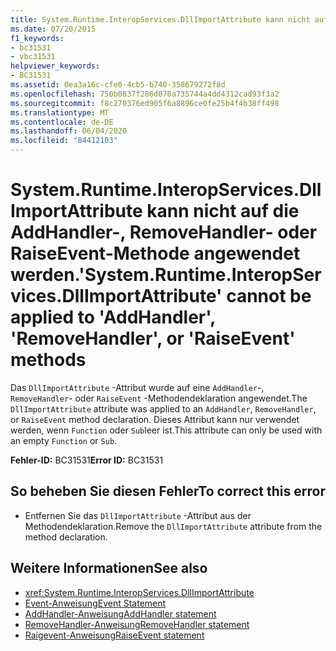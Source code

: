 ```yaml
---
title: System.Runtime.InteropServices.DllImportAttribute kann nicht auf die AddHandler-, RemoveHandler- oder RaiseEvent-Methode angewendet werden.
ms.date: 07/20/2015
f1_keywords:
- bc31531
- vbc31531
helpviewer_keywords:
- BC31531
ms.assetid: 0ea3a16c-cfe0-4cb5-b740-358679272f8d
ms.openlocfilehash: 750b0837f286d070a735744a4dd4312cad93f3a2
ms.sourcegitcommit: f8c270376ed905f6a8896ce0fe25b4f4b38ff498
ms.translationtype: MT
ms.contentlocale: de-DE
ms.lasthandoff: 06/04/2020
ms.locfileid: "84412103"
---
```

# <a name="systemruntimeinteropservicesdllimportattribute-cannot-be-applied-to-addhandler-removehandler-or-raiseevent-methods"></a><span data-ttu-id="28bc2-102">System.Runtime.InteropServices.DllImportAttribute kann nicht auf die AddHandler-, RemoveHandler- oder RaiseEvent-Methode angewendet werden.</span><span class="sxs-lookup"><span data-stu-id="28bc2-102">'System.Runtime.InteropServices.DllImportAttribute' cannot be applied to 'AddHandler', 'RemoveHandler', or 'RaiseEvent' methods</span></span>
<span data-ttu-id="28bc2-103">Das `DllImportAttribute` -Attribut wurde auf eine `AddHandler`-, `RemoveHandler`- oder `RaiseEvent` -Methodendeklaration angewendet.</span><span class="sxs-lookup"><span data-stu-id="28bc2-103">The `DllImportAttribute` attribute was applied to an `AddHandler`, `RemoveHandler`, or `RaiseEvent` method declaration.</span></span> <span data-ttu-id="28bc2-104">Dieses Attribut kann nur verwendet werden, wenn `Function` oder `Sub`leer ist.</span><span class="sxs-lookup"><span data-stu-id="28bc2-104">This attribute can only be used with an empty `Function` or `Sub`.</span></span>  
  
 <span data-ttu-id="28bc2-105">**Fehler-ID:** BC31531</span><span class="sxs-lookup"><span data-stu-id="28bc2-105">**Error ID:** BC31531</span></span>  
  
## <a name="to-correct-this-error"></a><span data-ttu-id="28bc2-106">So beheben Sie diesen Fehler</span><span class="sxs-lookup"><span data-stu-id="28bc2-106">To correct this error</span></span>  
  
- <span data-ttu-id="28bc2-107">Entfernen Sie das `DllImportAttribute` -Attribut aus der Methodendeklaration.</span><span class="sxs-lookup"><span data-stu-id="28bc2-107">Remove the `DllImportAttribute` attribute from the method declaration.</span></span>  
  
## <a name="see-also"></a><span data-ttu-id="28bc2-108">Weitere Informationen</span><span class="sxs-lookup"><span data-stu-id="28bc2-108">See also</span></span>

- <xref:System.Runtime.InteropServices.DllImportAttribute>
- [<span data-ttu-id="28bc2-109">Event-Anweisung</span><span class="sxs-lookup"><span data-stu-id="28bc2-109">Event Statement</span></span>](../language-reference/statements/event-statement.md)
- [<span data-ttu-id="28bc2-110">AddHandler-Anweisung</span><span class="sxs-lookup"><span data-stu-id="28bc2-110">AddHandler statement</span></span>](../language-reference/statements/addhandler-statement.md)
- [<span data-ttu-id="28bc2-111">RemoveHandler-Anweisung</span><span class="sxs-lookup"><span data-stu-id="28bc2-111">RemoveHandler statement</span></span>](../language-reference/statements/removehandler-statement.md)
- [<span data-ttu-id="28bc2-112">Raigevent-Anweisung</span><span class="sxs-lookup"><span data-stu-id="28bc2-112">RaiseEvent statement</span></span>](../language-reference/statements/raiseevent-statement.md)
